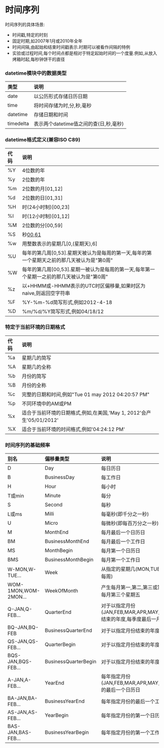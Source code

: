 # 时间序列
时间序列的具体场景:
- 时间戳,特定的时刻
- 固定时期,如2007年1月或2010年全年
- 时间间隔,由起始和结束时间戳表示.时期可以被看作间隔的特例
- 实验或过程时间,每个时间点都是相对于特定起始时间的一个度量.例如,从放入烤箱时起,每秒钟饼干的直径

### datetime模块中的数据类型
|类型|说明|
|:---|:---|
|date|以公历形式存储日历日期|
|time|将时间存储为时,分,秒,毫秒|
|datetime|存储日期和时间|
|timedelta|表示两个datetime值之间的查(日,秒,毫秒)|

### datetime格式定义(兼容ISO C89)
|代码|说明|
|:---|:---|
|%Y|4位数的年|
|%y|2位数的年|
|%m|2位数的月[01,12]|
|%d|2位数的日[01,31]|
|%H|时(24小时制)[00,23]|
|%I|时(12小时制)[01,12]|
|%M|2位数的分[00,59]|
|%S|秒[00,61](秒60和61用于闰秒)|
|%w|用整数表示的星期几[0,(星期天),6]|
|%U|每年的第几周[0,53].星期天被认为是每周的第一天,每年的第一个星期天之前的那几天被认为是"第0周"|
|%W|每年的第几周[00,53].星期一被认为是每周的第一天,每年第一个星期一之前的那几天被认为是"第0周"|
|%z|以+HHMM或-HHMM表示的UTC时区偏移量,如果时区为naive,则返回空字符串|
|%F|%Y-%m-%d简写形式,例如2012-4-18|
|%D|%m/%d/%Y简写形式,例如04/18/12|

### 特定于当前环境的日期格式
|代码|说明|
|:---|:---|
|%a|星期几的简写|
|%A|星期几的全称|
|%b|月份的简写|
|%B|月份的全称|
|%c|完整的日期和时间,例如"Tue 01 may 2012 04:20:57 PM"|
|%p|不同环境中的AM或PM|
|%x|适合于当前环境的日期格式,例如,在美国,'May 1, 2012'会产生'05/01/2012'|
|%X|适合于当前环境的时间格式,例如'04:24:12 PM'|

### 时间序列的基础频率
|别名|偏移量类型|说明|
|:---|:---|:---|
|D|Day|每日历日|
|B|BusinessDay|每工作日|
|H|Hour|每小时|
|T或min|Minute|每分|
|S|Second|每秒|
|L或ms|Milli|每毫秒(即千分之一秒)|
|U|Micro|每微秒(即每百万分之一秒)|
|M|MonthEnd|每月最后一个日历日|
|BM|BusinessMonthEnd|每月最后一个工作日|
|MS|MonthBegin|每月第一个日历日|
|BMS|BusinessMonthBegin|每月第一个工作日|
|W-MON,W-TUE...|Week|从指定的星期几(MON,TUE,WED,THU,FRI,SAT,SUN开始算起,每周)|
|WOM-1MON,WOM-2MON...|WeekOfMonth|产生每月第一,第二,第三或第四周的星期几.例如WOM-3FRI表示每月第三个星期五|
|Q-JAN,Q-FEB...|QuarterEnd|对于以指定月份(JAN,FEB,MAR,APR,MAY,JUN,JUL,AUG,SEP,OCT,NOV,DEC)结束的年度,每季度最后一月的最后一个日历日|
|BQ-JAN,BQ-FEB|BusinessQuarterEnd|对于以指定月份结束的年度,每季度最后一阅的最后一个工作日|
|QS-JAN,QS-FEB...|QuarterBegin|对于以指定月份结束的年度,每季度最后一月的第一个日历日|
|BQS-JAN,BQS-FEB...|BusinessQuarterBegin|对于以指定月份结束的年度,每季度最后一个月的第一个工作日|
|A-JAN,A-FEB...|YearEnd|每年指定月份(JAN,FEB,MAR,APR,MAY,JUN,JUL,AUG,SEP,OCT,NOV,DEC)的最后一个日历日|
|BA-JAN,BA-FEB...|BusinessYearEnd|每年指定月份的最后一个工作日|
|AS-JAN,AS-FEB...|YearBegin|每年指定月份的第一个日历日|
|BAS-JAN,BAS-FEB...|BusinessYearBegin|每年指定月份的第一个工作日|
